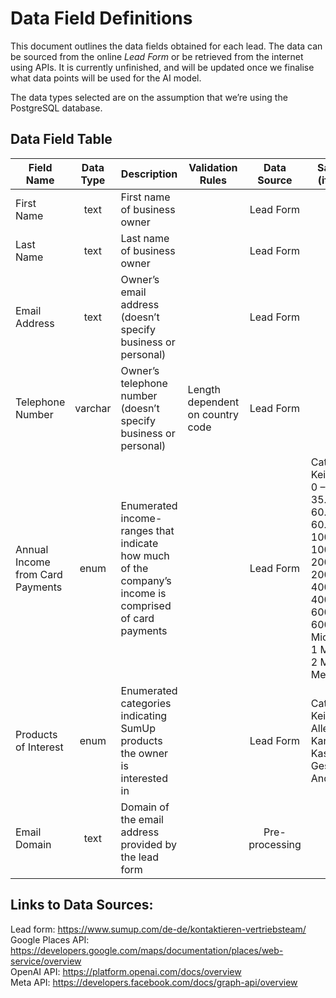 <!--
SPDX-License-Identifier: MIT
SPDX-FileCopyrightText: 2023 Sophie Heasman <sophieheasmann@gmail.com>
-->

# Data Field Definitions

This document outlines the data fields obtained for each lead. The data can be sourced from the online _Lead Form_ or be retrieved from the internet using APIs. It is currently unfinished, and will be updated once we finalise what data points will be used for the AI model.

The data types selected are on the assumption that we’re using the PostgreSQL database.

## Data Field Table

| Field Name                       | Data Type | Description                                                                                           | Validation Rules                 |  Data Source   | Sample Data (if available)                                                                                                                                                                                                                  |   Name Convention    |
| -------------------------------- | :-------: | ----------------------------------------------------------------------------------------------------- | -------------------------------- | :------------: | ------------------------------------------------------------------------------------------------------------------------------------------------------------------------------------------------------------------------------------------- | :------------------: |
| First Name                       |   text    | First name of business owner                                                                          |                                  |   Lead Form    |                                                                                                                                                                                                                                             |      first_name      |
| Last Name                        |   text    | Last name of business owner                                                                           |                                  |   Lead Form    |                                                                                                                                                                                                                                             |      last_name       |
| Email Address                    |   text    | Owner’s email address (doesn’t specify business or personal)                                          |                                  |   Lead Form    |                                                                                                                                                                                                                                             |    email_address     |
| Telephone Number                 |  varchar  | Owner’s telephone number (doesn’t specify business or personal)                                       | Length dependent on country code |   Lead Form    |                                                                                                                                                                                                                                             |     phone_number     |
| Annual Income from Card Payments |   enum    | Enumerated income-ranges that indicate how much of the company’s income is comprised of card payments |                                  |   Lead Form    | Categories:<br />Keine<br />0 – 35.000<br />35.000 - 60.000<br />60.000 - 100.000<br />100.000 - 200.000<br />200.000 - 400.000<br />400.000 - 600.000<br />600.000 - 1 Mio.<br />1 Mio. – 2 Mio.<br />2 Mio. – 5 Mio.<br />Mehr als 5 Mio. |    annual_income     |
| Products of Interest             |   enum    | Enumerated categories indicating SumUp products the owner is interested in                            |                                  |   Lead Form    | Categories:<br />Keine<br />Alle<br />Kartenterminals<br />Kassensystem<br />Geshäftskonto<br />Andere                                                                                                                                      | products_of_interest |
| Email Domain                     |   text    | Domain of the email address provided by the lead form                                                 |                                  | Pre-processing |                                                                                                                                                                                                                                             |        domain        |

## Links to Data Sources:

Lead form: https://www.sumup.com/de-de/kontaktieren-vertriebsteam/ \
Google Places API: https://developers.google.com/maps/documentation/places/web-service/overview \
OpenAI API: https://platform.openai.com/docs/overview \
Meta API: https://developers.facebook.com/docs/graph-api/overview
